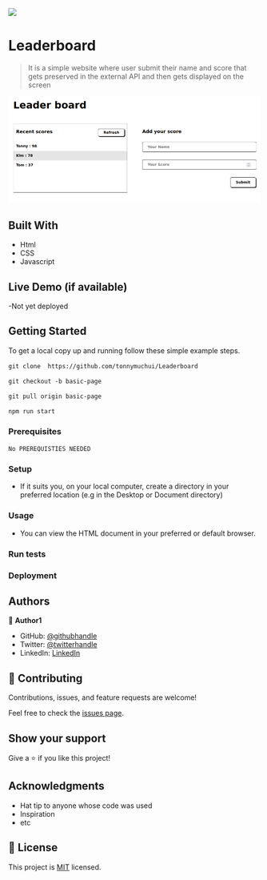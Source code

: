 ![](https://img.shields.io/badge/Microverse-blueviolet)

# Leaderboard

> It is a simple website where user submit their name and score that gets preserved in the external API and then gets displayed on the screen

![](images/leader2.png)

## Built With

- Html
- CSS
- Javascript

## Live Demo (if available)

-Not yet deployed


## Getting Started

To get a local copy up and running follow these simple example steps.
```
git clone  https://github.com/tonnymuchui/Leaderboard
```
```
git checkout -b basic-page
```
```
git pull origin basic-page
```

```
npm run start
```

### Prerequisites

```
No PREREQUISTIES NEEDED
```

### Setup
- If it suits you, on your local computer, create a directory in your preferred location (e.g in the Desktop or Document directory)

### Usage
- You can view the HTML document in your preferred or default browser.
### Run tests

### Deployment



## Authors

👤 **Author1**

- GitHub: [@githubhandle](https://github.com/tonnymuchui)
- Twitter: [@twitterhandle](https://twitter.com/tonnymuchui2)
- LinkedIn: [LinkedIn](https://www.linkedin.com/in/tonny-muchui-murungi-9b549a174/)

## 🤝 Contributing

Contributions, issues, and feature requests are welcome!

Feel free to check the [issues page](../../issues/).

## Show your support

Give a ⭐️ if you like this project!

## Acknowledgments

- Hat tip to anyone whose code was used
- Inspiration
- etc

## 📝 License

This project is [MIT](./MIT.md) licensed.

